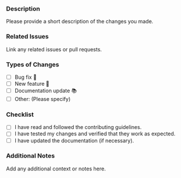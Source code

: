 ### Description
Please provide a short description of the changes you made.

### Related Issues
Link any related issues or pull requests.

### Types of Changes
- [ ] Bug fix 🐛
- [ ] New feature 🚀
- [ ] Documentation update 📚
- [ ] Other: (Please specify)

### Checklist
- [ ] I have read and followed the contributing guidelines.
- [ ] I have tested my changes and verified that they work as expected.
- [ ] I have updated the documentation (if necessary).

### Additional Notes
Add any additional context or notes here.
